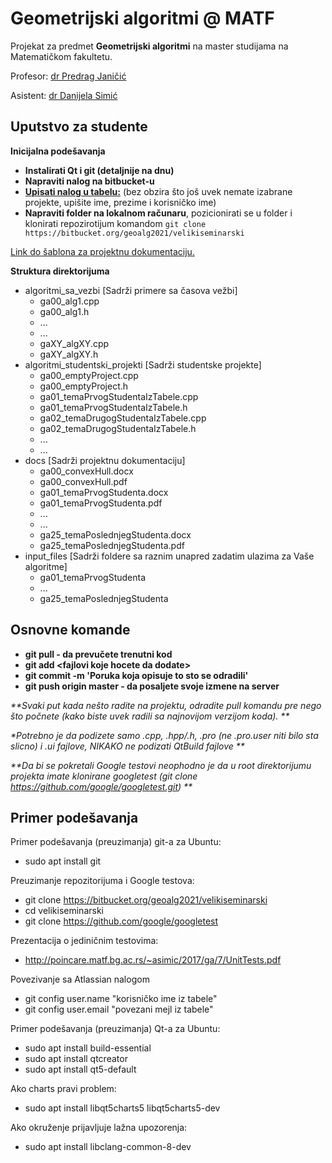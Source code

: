 # Geometrijski algoritmi @ MATF

Projekat za predmet **Geometrijski algoritmi** na master studijama na Matematičkom fakultetu.

Profesor: [dr Predrag Janičić](www.matf.bg.ac.rs/~janicic)

Asistent: [dr Danijela Simić](www.matf.bg.ac.rs/~danijela)


## Uputstvo za studente

**Inicijalna podešavanja**

   * **Instalirati Qt i git (detaljnije na dnu)**
   * **Napraviti nalog na bitbucket-u**
   * **[Upisati nalog u tabelu:](https://docs.google.com/spreadsheets/d/1S-QJQNRnt59KoZLHLpdVfhZbjv8NLtsucuAXb112wHg/edit?usp=sharing)** (bez obzira što još uvek nemate izabrane projekte, upišite ime, prezime i korisničko ime)
   * **Napraviti folder na lokalnom računaru**, pozicionirati se u folder i klonirati repozirotijum komandom ```git clone https://bitbucket.org/geoalg2021/velikiseminarski```

[Link do šablona za projektnu dokumentaciju.](https://docs.google.com/document/d/1m8cPjdLozvlJ_rWD65epozbCq894KYWkZ6jXciUtN38/edit?usp=sharing)

**Struktura direktorijuma**

   * algoritmi_sa_vezbi [Sadrži primere sa časova vežbi]
      * ga00_alg1.cpp
      *  ga00_alg1.h
      *  ...
      *  ...
      *  gaXY_algXY.cpp
      *  gaXY_algXY.h
   * algoritmi_studentski_projekti [Sadrži studentske projekte]
      *  ga00_emptyProject.cpp
      *  ga00_emptyProject.h
      *  ga01_temaPrvogStudentaIzTabele.cpp
      *  ga01_temaPrvogStudentaIzTabele.h
      *  ga02_temaDrugogStudentaIzTabele.cpp
      *  ga02_temaDrugogStudentaIzTabele.h
      *  ...
      *  ...
   * docs [Sadrži projektnu dokumentaciju]
      *  ga00_convexHull.docx
      *  ga00_convexHull.pdf
      *  ga01_temaPrvogStudenta.docx
      *  ga01_temaPrvogStudenta.pdf
      *  ...
      *  ...
      *  ga25_temaPoslednjegStudenta.docx
      *  ga25_temaPoslednjegStudenta.pdf
   * input_files [Sadrži foldere sa raznim unapred zadatim ulazima za Vaše algoritme]
      *  ga01_temaPrvogStudenta
      *  ...
      *  ga25_temaPoslednjegStudenta

## Osnovne komande

   * **git pull - da prevučete trenutni kod**
   * **git add \<fajlovi koje hocete da dodate>**
   * **git commit -m 'Poruka koja opisuje to sto se odradili'**
   * **git push origin master - da posaljete svoje izmene na server**

_**Svaki put kada nešto radite na projektu, odradite pull komandu pre nego što počnete (kako biste uvek radili sa najnovijom verzijom koda). **_

_**Potrebno je da podizete samo .cpp, .hpp/.h, .pro (ne .pro.user* niti bilo sta slicno) i .ui fajlove, NIKAKO ne podizati QtBuild fajlove **_

_**Da bi se pokretali Google testovi neophodno je da u root direktorijumu projekta imate klonirane googletest (git clone https://github.com/google/googletest.git) **_

## Primer podešavanja

Primer podešavanja (preuzimanja) git-a za Ubuntu:

  * sudo apt install git

Preuzimanje repozitorijuma i Google testova:

  * git clone https://bitbucket.org/geoalg2021/velikiseminarski
  * cd velikiseminarski
  * git clone https://github.com/google/googletest

Prezentacija o jediničnim testovima:

  * http://poincare.matf.bg.ac.rs/~asimic/2017/ga/7/UnitTests.pdf

Povezivanje sa Atlassian nalogom

  * git config user.name "korisničko ime iz tabele"
  * git config user.email "povezani mejl iz tabele"

Primer podešavanja (preuzimanja) Qt-a za Ubuntu:

   * sudo apt install build-essential
   * sudo apt install qtcreator
   * sudo apt install qt5-default

Ako charts pravi problem:

   * sudo apt install libqt5charts5 libqt5charts5-dev

Ako okruženje prijavljuje lažna upozorenja:

   * sudo apt install libclang-common-8-dev

